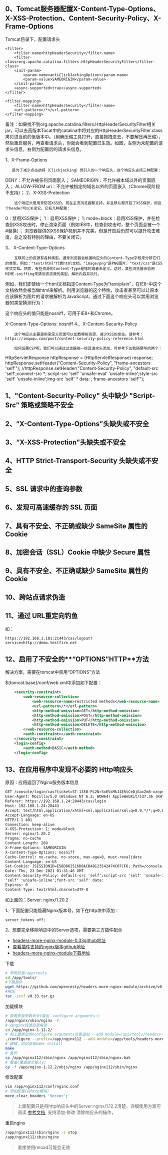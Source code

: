 ## 0、Tomcat服务器配置X-Content-Type-Options、X-XSS-Protection、Content-Security-Policy、X-Frame-Options

Tomcat目录下，配置请求头

    <filter>
        <filter-name>httpHeaderSecurity</filter-name>
        <filter-class>org.apache.catalina.filters.HttpHeaderSecurityFilter</filter-class>
        <init-param>
            <param-name>antiClickJackingOption</param-name>
            <param-value>SAMEORIGIN</param-value>
        </init-param>
        <async-supported>true</async-supported>
    </filter>
    
    <filter-mapping>
        <filter-name>httpHeaderSecurity</filter-name>
        <url-pattern>/*</url-pattern>
    </filter-mapping>
备注：如果找不到org.apache.catalina.filters.HttpHeaderSecurityFilter相关jar，可以去高版本Tocat中的catalina中将对应的HttpHeaderSecurityFilter.class拷贝进当前的低版本中。（用解压缩工具打开，直接拖拽进去，不要解压再压缩），然后重启服务，再查看请求头，你就会看到配置已生效。如图，左侧为未配置的请求头信息，右侧为配置后的请求头信息。

1、X-Frame-Options

       是为了减少点击劫持（Clickjacking）而引入的一个响应头，这个响应头支持三种配置：

DENY：不允许被任何页面嵌入；
SAMEORIGIN：不允许被本域以外的页面嵌入；
ALLOW-FROM uri：不允许被指定的域名以外的页面嵌入（Chrome现阶段不支持）；
2、X-XSS-Protection

        这个响应头是用来防范XSS的，现在主流浏览器都支持，并且默认都开启了XSS保护，用这个header可以关闭它。它有几种配置：

0：禁用XSS保护；
1：启用XSS保护；
1; mode=block：启用XSS保护，并在检查到XSS攻击时，停止渲染页面（例如IE8中，检查到攻击时，整个页面会被一个#替换）；
        浏览器提供的XSS保护机制并不完美，但是开启后仍然可以提升攻击难度，总之没有特别的理由，不要关闭它。

3、 X-Content-Type-Options

        互联网上的资源有各种类型，通常浏览器会根据响应头的Content-Type字段来分辨它们的类型。例如："text/html"代表html文档，"image/png"是PNG图片，"text/css"是CSS样式文档。然而，有些资源的Content-Type是错的或者未定义。这时，某些浏览器会启用MIME-sniffing来猜测该资源的类型，解析内容并执行。

例如，我们即使给一个html文档指定Content-Type为"text/plain"，在IE8-中这个文档依然会被当做html来解析。利用浏览器的这个特性，攻击者甚至可以让原本应该解析为图片的请求被解析为JavaScript。通过下面这个响应头可以禁用浏览器的类型猜测行为：

这个响应头的值只能是nosniff，可用于IE8+和Chrome。

X-Content-Type-Options: nosniff
4.、X-Content-Security-Policy

        这个响应头主要是用来定义页面可以加载哪些资源，减少XSS的发生。请参考：https://imququ.com/post/content-security-policy-reference.html
    
        如何设置CSP呢，我们可以通过过滤器统一给其请求头添加，可参考下边我随便写的两个：

HttpServletResponse httpResponse = (HttpServletResponse) response;
httpResponse.setHeader("Content-Security-Policy", "frame-ancestors 'self'");
//httpResponse.setHeader("Content-Security-Policy", "default-src 'self';connect-src *; script-src 'self' 'unsafe-eval' 'unsafe-inline';style-src 'self' 'unsafe-inline';img-src 'self' * data: ; frame-ancestors 'self'");

## 1、"Content-Security-Policy" 头中缺少 "Script-Src" 策略或策略不安全



## 2、“X-Content-Type-Options”头缺失或不安全



## 3、“X-XSS-Protection”头缺失或不安全





## 4、HTTP Strict-Transport-Security 头缺失或不安全





## 5、SSL 请求中的查询参数



## 6、发现可高速缓存的 SSL 页面



## 7、具有不安全、不正确或缺少 SameSite 属性的 Cookie



## 8、加密会话（SSL）Cookie 中缺少 Secure 属性



## 9、具有不安全、不正确或缺少 SameSite 属性的 Cookie



## 10、跨站点请求伪造



## 11、通过 **URL**重定向钓鱼

如：

~~~http
https://192.168.1.181:21443/cas/logout?service=http://demo.testfire.net
~~~

## 12、启用了不安全的**“OPTIONS”HTTP**方法

解决方案，需要在tomcat中禁用“OPTIONS”方法

${tomcat.base}/conf/web.xml中添加如下配置：

~~~xml
	<security-constraint>
        <web-resource-collection>
            <web-resource-name>restricted methods</web-resource-name>
            <url-pattern>/*</url-pattern>
            <http-method-omission>GET</http-method-omission>
            <http-method-omission>POST</http-method-omission>
            <http-method-omission>PUT</http-method-omission>
            <http-method-omission>DELETE</http-method-omission>
        </web-resource-collection>
        <auth-constraint></auth-constraint>
    </security-constraint>
    <login-config>
        <auth-method>BASIC</auth-method>
    </login-config>
~~~

## 13、在应用程序中发现不必要的 **Http**响应头

原因：应用返回了Nginx服务版本信息

~~~html
GET /console/login/cas?ticket=ST-1350-PL2Nr3xEVsMkJ4EhtCeDjGaxZm8-xzops_system HTTP/1.1
User-Agent: Mozilla/5.0 (Windows NT 6.2; WOW64) AppleWebKit/537.36 (KHTML, like Gecko) Chrome/83.0.4103.106 Safari/537.36
Referer: https://192.168.1.24:28443/cas/login
Host: 192.168.1.24:28443
Accept: text/html,application/xhtml+xml,application/xml;q=0.9,*/*;q=0.8
Accept-Language: en-US
HTTP/1.1 401 
Connection: keep-alive
X-XSS-Protection: 1; mode=block
Server: nginx/1.20.2
Pragma: no-cache
Content-Length: 289
X-Frame-Options: SAMEORIGIN
X-Content-Type-Options: nosniff
Cache-Control: no-cache, no-store, max-age=0, must-revalidate
Content-Language: en-US
Set-Cookie: JSESSIONID=E58D862516D8ACB4B123542474C07CF6; Path=/console; Secure; HttpOnly; SameSite=None
Date: Thu, 23 Dec 2021 01:31:46 GMT
Content-Security-Policy: default-src 'self';script-src 'self' 'unsafe-inline' 'unsafe-eval';img-src 'self' data:;style-src
'self' 'unsafe-inline';font-src 'self' data:
Expires: 0
Content-Type: text/html;charset=UTF-8
~~~

如上面的：Server: nginx/1.20.2

1、下面配置只能隐藏Nginx版本号，如下在http块中添加：

~~~config
server_tokens off;
~~~

2、想要完全移除响应中的Server选项，需要第三方插件配合

- [headers-more-nginx-module-0.33github地址](https://github.com/openresty/headers-more-nginx-module)
- [查看插件支持的nginx版本github地址](https://github.com/openresty/headers-more-nginx-module#compatibility)
- [headers-more-nginx-module下载地址](https://github.com/openresty/headers-more-nginx-module/tags)

下载

```bash
# 举例目录/app/tools
cd /app/tools/
#下载插件
wget https://github.com/openresty/headers-more-nginx-module/archive/v0.33.tar.gz
#解压
tar -zxvf v0.33.tar.gz
```

加载模块

```bash
# 查看安装参数命令(取出：configure arguments:)
/app/nginx/sbin/nginx -V
# 在nginx资源目录编译
cd /app/nginx-1.12.2/
# 将上面取出的configure arguments后面追加 --add-module=/app/tools/headers-more-nginx-module-0.33
./configure --prefix=/app/nginx112 --add-module=/app/tools/headers-more-nginx-module-0.33
# 编辑，切记没有make install
make
# 备份
cp /app/nginx112/sbin/nginx /app/nginx112/sbin/nginx.bak 
# 覆盖(覆盖提示输入y)
cp -f /app/nginx-1.12.2/objs/nginx /app/nginx112/sbin/nginx
```

修改配置

```bash
vim /app/nginx112/conf/nginx.conf
# 添加配置(在http模块)
more_clear_headers 'Server';
```

> 上面配置只是将http响应头中的Server:nginx/1.12.2清楚，详细使用方案可阅读 [参考文档](https://github.com/openresty/headers-more-nginx-module),
> 支持添加·修改·清除响应头的操作，

重启nginx

```bash
/app/nginx112/sbin/nginx -s stop
/app/nginx112/sbin/nginx
```

> 直接使用reload可能会无效
